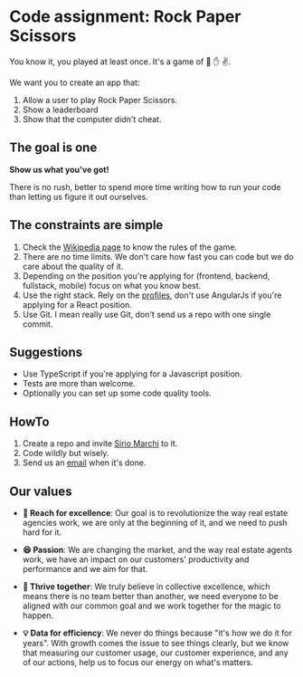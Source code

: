 # Code assignment: Rock Paper Scissors

You know it, you played at least once. It's a game of :fist_right: :hand: :v:.

We want you to create an app that:
1. Allow a user to play Rock Paper Scissors.
1. Show a leaderboard
1. Show that the computer didn't cheat.


## The goal is one

**Show us what you've got!**

There is no rush, better to spend more time writing how to run your code than letting us figure it out ourselves.


## The constraints are simple

1. Check the [Wikipedia page](https://en.wikipedia.org/wiki/Rock_paper_scissors) to know the rules of the game.
2. There are no time limits. We don't care how fast you can code but we do care about the quality of it.
3. Depending on the position you're applying for (frontend, backend, fullstack, mobile) focus on what you know best.
4. Use the right stack. Rely on the [profiles](https://www.sweepbright.com/careers), don't use AngularJs if you're applying for a React position.
5. Use Git. I mean really use Git, don't send us a repo with one single commit. 


## Suggestions

* Use TypeScript if you're applying for a Javascript position. 
* Tests are more than welcome.
* Optionally you can set up some code quality tools.


## HowTo

1. Create a repo and invite [Sirio Marchi](https://github.com/ohjimijimijimi) to it. 
2. Code wildly but wisely. 
3. Send us an [email](mailto:technical+assignment@sweepbright.com?subject=I%20completed%20the%20assignment!&body=Hi%20SweepBright%2C%0D%0A%0D%0AI%20completed%20the%20assignment!%20Now%20it's%20your%20time%20to%20play%20with%20my%20version%20of%20Rock%20Paper%20Scissors.%0D%0AYou%20can%20find%20my%20repo%20at%3A%20%5BLINK_TO_REPO%5D.%0D%0A%0D%0ABest%20regards%2C%0D%0A%5BYOUR_NAME%5D) when it's done.


## Our values

* **:1st_place_medal: Reach for excellence**: Our goal is to revolutionize the way real estate agencies work, we are only at the beginning of it, and we need to push hard for it.

* **:satisfied: Passion**: We are changing the market, and the way real estate agents work, we have an impact on our customers' productivity and performance and we aim for that.

* **:blue_heart: Thrive together**: We truly believe in collective excellence, which means there is no team better than another, we need everyone to be aligned with our common goal and we work together for the magic to happen.

* **:bulb: Data for efficiency**: We never do things because "it's how we do it for years". With growth comes the issue to see things clearly, but we know that measuring our customer usage, our customer experience, and any of our actions, help us to focus our energy on what's matters. 

